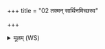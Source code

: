 +++
title = "02 तक्मन् सार्थिनमिच्छस्व"

+++
<details><summary>मूलम् (WS)</summary>

तक्मन् सार्थिनमिच्छस्व वशी सन् मृडयासि नः ।  
अथेहि यत्र ते गृहा अनिनूर्त्तेषु दस्युषु ॥ ३ ॥
</details>